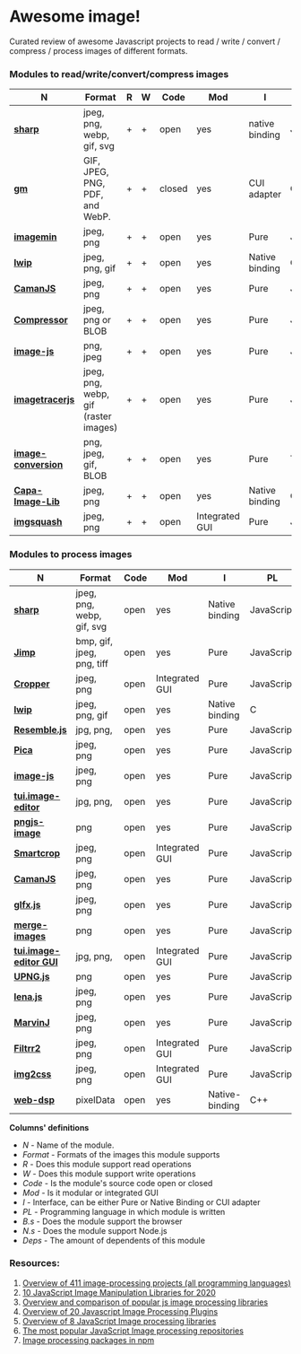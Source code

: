 # Awesome image!
Curated review of awesome Javascript projects to read / write / convert / compress / process images of different formats.

### Modules to read/write/convert/compress images

| **N** | **Format** | **R** | **W** | **Code** | **Mod** | **I** | **PL** | **B.s** | **N.s** | **Deps**|
| --- | --- | --- | --- | --- | --- | --- | -- | --- | --- | --- |
| [**sharp**](https://github.com/lovell/sharp)| jpeg, png, webp, gif, svg | + | + | open | yes | native binding | JavaScript | - | + |1425|
| [**gm**](https://github.com/aheckmann/gm) | GIF, JPEG, PNG, PDF, and WebP. | + | + | closed | yes | CUI adapter | C | - | + | 1122 |
| [**imagemin**](https://github.com/imagemin/imagemin) | jpeg, png | + | + | open | yes | Pure | JavaScript | + | + | 682 |
| [**lwip**](https://github.com/EyalAr/lwip) | jpeg, png, gif | + | + | open | yes | Native binding | C | - | + | 79 |
| [**CamanJS**](https://github.com/meltingice/CamanJS/) | jpeg, png | + | + | open | yes | Pure | JavaScript | + | + | 5 |
| [**Compressor**](https://github.com/fengyuanchen/compressorjs) | jpeg, png or BLOB | + | + | open | yes | Pure | JavaScript | + | - | 21 |
| [**image-js**](https://github.com/image-js/image-js) | png, jpeg | + | + | open | yes | Pure | JavaScript | + | + |19 |
| [**imagetracerjs**](https://github.com/jankovicsandras/imagetracerjs) | jpeg, png, webp, gif (raster images) | + | + | open | yes | Pure | JavaScript | + | + | 5 |
| [**image-conversion**](https://github.com/WangYuLue/image-conversion) | png, jpeg, gif, BLOB | + | + | open | yes | Pure | TypeScript | + | + | 2 |
| [**Capa-Image-Lib**](https://gitlab.com/Capa_Album/capa_image_lib#README) | jpeg, png | + | + | open | yes | Native binding | С++ | - | + | 0 |
| [**imgsquash**](https://github.com/eashish93/imgsquash) | jpeg, png | + | + | open | Integrated GUI | Pure | JavaScript | + | + | - |


### Modules to process images

| **N** | **Format** | **Code** | **Mod** | **I** | **PL** | **B.s** | **N.s** | **Deps**|
| --- | --- | --- | --- | --- | --- | --- | --- | --- |
| [**sharp**](https://github.com/lovell/sharp)| jpeg, png, webp, gif, svg | open | yes | Native binding | JavaScript | - | + | 1425|
| [**Jimp**](https://github.com/oliver-moran/jimp/tree/master/packages/jimp)| bmp, gif, jpeg, png, tiff| open | yes | Pure | JavaScript | + | + | 1075|
| [**Cropper**](https://github.com/fengyuanchen/cropperjs) | jpeg, png | open | Integrated GUI | Pure | JavaScript | + | - | 276 |
| [**lwip**](https://github.com/EyalAr/lwip) | jpeg, png, gif | open | yes | Native binding | C | - | + | 79 |
| [**Resemble.js**](https://github.com/rsmbl/Resemble.js) | jpg, png, | open | yes | Pure | JavaScript | + | + | 50 |
| [**Pica**](https://github.com/nodeca/pica) | jpeg, png | open | yes | Pure | JavaScript | + | + | 47 |
| [**image-js**](https://github.com/image-js/image-js) | jpeg, png | open | yes | Pure | JavaScript | + | + | 19 |
| [**tui.image-editor**](https://github.com/nhn/tui.image-editor) | jpg, png, | open | yes | Pure | JavaScript | + | + |15 |
| [**pngjs-image**](https://github.com/YahooArchive/pngjs-image) | png | open | yes | Pure | JavaScript |-| + | 27 |
| [**Smartcrop**](https://github.com/jwagner/smartcrop.js) | jpeg, png | open | Integrated GUI | Pure | JavaScript | + | +| 19 |
| [**CamanJS**](https://github.com/meltingice/CamanJS/) | jpeg, png | open | yes | Pure | JavaScript | + | + | 5 |
| [**glfx.js**](https://github.com/evanw/glfx.js)| jpeg, png | open | yes | Pure | JavaScript | modern | - | 5 |
| [**merge-images**](https://github.com/lukechilds/merge-images) | png | open | yes | Pure | JavaScript | + | + | 11 |
| [**tui.image-editor GUI**](https://github.com/nhn/toast-ui.react-image-editor) | jpg, png, | open | Integrated GUI | Pure | JavaScript | + | + | 2 |
| [**UPNG.js**](https://github.com/photopea/UPNG.js) | png | open | yes | Pure | JavaScript | + | + | 1 |
| [**lena.js**](https://github.com/davidsonfellipe/lena.js) | jpeg, png | open | yes | Pure | JavaScript | + | - | 0 |
| [**MarvinJ**](https://github.com/gabrielarchanjo/marvinj) | jpeg, png | open | yes | Pure | JavaScript | + | + | 0 |
| [**Filtrr2**](https://github.com/alexmic/filtrr/tree/master/filtrr2)| jpeg, png | open | Integrated GUI| Pure | JavaScript | + | - | - |
| [**img2css**](https://github.com/javierbyte/img2css)| jpeg, png | open | Integrated GUI | Pure | JavaScript | + | - | - |
| [**web-dsp**](https://github.com/shamadee/web-dsp) | pixelData | open | yes | Native-binding | C++ | + | - | 0|




**Columns' definitions**
* *N* - Name of the module.
* *Format* - Formats of the images this module supports
* *R* - Does this module support read operations 
* *W* - Does this module support write operations
* *Code* - Is the module's source code open or closed
* *Mod* - Is it modular or integrated GUI 
* *I* - Interface, can be either Pure or Native Binding or CUI adapter 
* *PL* - Programming language in which module is written
* *B.s* - Does the module support the browser 
* *N.s* - Does the module support Node.js
* *Deps* - The amount of dependents of this module


### Resources:

1. [Overview of 411 image-processing projects (all programming languages)](https://awesomeopensource.com/projects/image-processing)
2. [10 JavaScript Image Manipulation Libraries for 2020](https://blog.bitsrc.io/image-manipulation-libraries-for-javascript-187fde1ad5af)
3. [Overview and comparison of popular js image processing libraries](https://webkid.io/blog/image-processing-in-javascript/)
4. [Overview of 20 Javascript Image Processing Plugins](https://bashooka.com/coding/best-of-20-javascript-image-processing-plugins/)
5. [Overview of 8 JavaScript Image processing libraries](https://tangiblejs.com/libraries/image-processing)
6. [The most popular JavaScript Image processing repositories](https://bestofjs.org/projects?tags=image)
7. [Image processing packages in npm](https://www.npmjs.com/search?q=image-processing)
